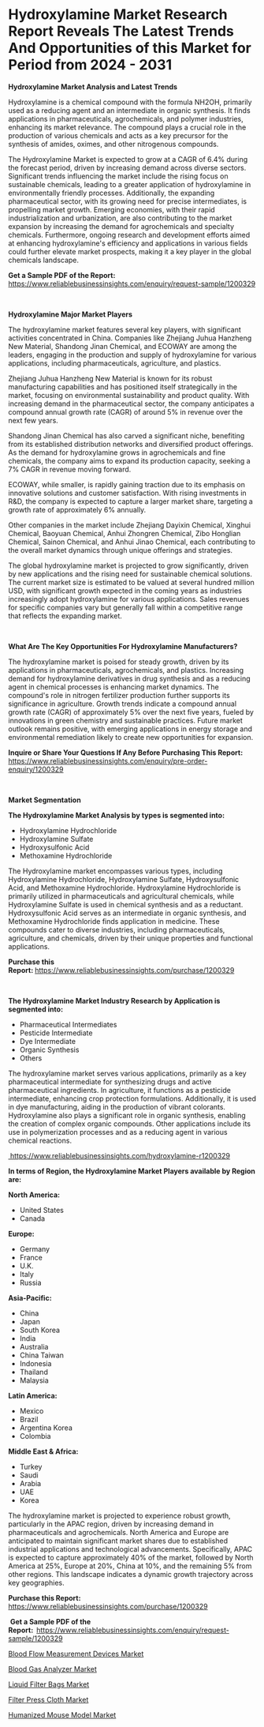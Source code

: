 <p><h1>Hydroxylamine Market Research Report Reveals The Latest Trends And Opportunities of this Market for Period from 2024 - 2031</h1></p><p><strong>Hydroxylamine Market Analysis and Latest Trends</strong></p>
<p><p>Hydroxylamine is a chemical compound with the formula NH2OH, primarily used as a reducing agent and an intermediate in organic synthesis. It finds applications in pharmaceuticals, agrochemicals, and polymer industries, enhancing its market relevance. The compound plays a crucial role in the production of various chemicals and acts as a key precursor for the synthesis of amides, oximes, and other nitrogenous compounds.</p><p>The Hydroxylamine Market is expected to grow at a CAGR of 6.4% during the forecast period, driven by increasing demand across diverse sectors. Significant trends influencing the market include the rising focus on sustainable chemicals, leading to a greater application of hydroxylamine in environmentally friendly processes. Additionally, the expanding pharmaceutical sector, with its growing need for precise intermediates, is propelling market growth. Emerging economies, with their rapid industrialization and urbanization, are also contributing to the market expansion by increasing the demand for agrochemicals and specialty chemicals. Furthermore, ongoing research and development efforts aimed at enhancing hydroxylamine's efficiency and applications in various fields could further elevate market prospects, making it a key player in the global chemicals landscape.</p></p>
<p><strong>Get a Sample PDF of the Report:&nbsp;</strong> <a href="https://www.reliablebusinessinsights.com/enquiry/request-sample/1200329?utm_campaign=112&utm_medium=2&utm_source=Github&utm_content=ia&utm_term=08112024&utm_id=hydroxylamine">https://www.reliablebusinessinsights.com/enquiry/request-sample/1200329</a></p>
<p>&nbsp;</p>
<p><strong>Hydroxylamine Major Market Players</strong></p>
<p><p>The hydroxylamine market features several key players, with significant activities concentrated in China. Companies like Zhejiang Juhua Hanzheng New Material, Shandong Jinan Chemical, and ECOWAY are among the leaders, engaging in the production and supply of hydroxylamine for various applications, including pharmaceuticals, agriculture, and plastics.</p><p>Zhejiang Juhua Hanzheng New Material is known for its robust manufacturing capabilities and has positioned itself strategically in the market, focusing on environmental sustainability and product quality. With increasing demand in the pharmaceutical sector, the company anticipates a compound annual growth rate (CAGR) of around 5% in revenue over the next few years.</p><p>Shandong Jinan Chemical has also carved a significant niche, benefiting from its established distribution networks and diversified product offerings. As the demand for hydroxylamine grows in agrochemicals and fine chemicals, the company aims to expand its production capacity, seeking a 7% CAGR in revenue moving forward.</p><p>ECOWAY, while smaller, is rapidly gaining traction due to its emphasis on innovative solutions and customer satisfaction. With rising investments in R&D, the company is expected to capture a larger market share, targeting a growth rate of approximately 6% annually.</p><p>Other companies in the market include Zhejiang Dayixin Chemical, Xinghui Chemical, Baoyuan Chemical, Anhui Zhongren Chemical, Zibo Honglian Chemical, Sainon Chemical, and Anhui Jinao Chemical, each contributing to the overall market dynamics through unique offerings and strategies.</p><p>The global hydroxylamine market is projected to grow significantly, driven by new applications and the rising need for sustainable chemical solutions. The current market size is estimated to be valued at several hundred million USD, with significant growth expected in the coming years as industries increasingly adopt hydroxylamine for various applications. Sales revenues for specific companies vary but generally fall within a competitive range that reflects the expanding market.</p></p>
<p>&nbsp;</p>
<p><strong>What Are The Key Opportunities For Hydroxylamine Manufacturers?</strong></p>
<p><p>The hydroxylamine market is poised for steady growth, driven by its applications in pharmaceuticals, agrochemicals, and plastics. Increasing demand for hydroxylamine derivatives in drug synthesis and as a reducing agent in chemical processes is enhancing market dynamics. The compound's role in nitrogen fertilizer production further supports its significance in agriculture. Growth trends indicate a compound annual growth rate (CAGR) of approximately 5% over the next five years, fueled by innovations in green chemistry and sustainable practices. Future market outlook remains positive, with emerging applications in energy storage and environmental remediation likely to create new opportunities for expansion.</p></p>
<p><strong>Inquire or Share Your Questions If Any Before Purchasing This Report:</strong> <a href="https://www.reliablebusinessinsights.com/enquiry/pre-order-enquiry/1200329?utm_campaign=112&utm_medium=2&utm_source=Github&utm_content=ia&utm_term=08112024&utm_id=hydroxylamine">https://www.reliablebusinessinsights.com/enquiry/pre-order-enquiry/1200329</a></p>
<p>&nbsp;</p>
<p><strong>Market Segmentation</strong></p>
<p><strong>The Hydroxylamine Market Analysis by types is segmented into:</strong></p>
<p><ul><li>Hydroxylamine Hydrochloride</li><li>Hydroxylamine Sulfate</li><li>Hydroxysulfonic Acid</li><li>Methoxamine Hydrochloride</li></ul></p>
<p><p>The Hydroxylamine market encompasses various types, including Hydroxylamine Hydrochloride, Hydroxylamine Sulfate, Hydroxysulfonic Acid, and Methoxamine Hydrochloride. Hydroxylamine Hydrochloride is primarily utilized in pharmaceuticals and agricultural chemicals, while Hydroxylamine Sulfate is used in chemical synthesis and as a reductant. Hydroxysulfonic Acid serves as an intermediate in organic synthesis, and Methoxamine Hydrochloride finds application in medicine. These compounds cater to diverse industries, including pharmaceuticals, agriculture, and chemicals, driven by their unique properties and functional applications.</p></p>
<p><strong>Purchase this Report:&nbsp;</strong><a href="https://www.reliablebusinessinsights.com/purchase/1200329?utm_campaign=112&utm_medium=2&utm_source=Github&utm_content=ia&utm_term=08112024&utm_id=hydroxylamine">https://www.reliablebusinessinsights.com/purchase/1200329</a></p>
<p>&nbsp;</p>
<p><strong>The Hydroxylamine Market Industry Research by Application is segmented into:</strong></p>
<p><ul><li>Pharmaceutical Intermediates</li><li>Pesticide Intermediate</li><li>Dye Intermediate</li><li>Organic Synthesis</li><li>Others</li></ul></p>
<p><p>The hydroxylamine market serves various applications, primarily as a key pharmaceutical intermediate for synthesizing drugs and active pharmaceutical ingredients. In agriculture, it functions as a pesticide intermediate, enhancing crop protection formulations. Additionally, it is used in dye manufacturing, aiding in the production of vibrant colorants. Hydroxylamine also plays a significant role in organic synthesis, enabling the creation of complex organic compounds. Other applications include its use in polymerization processes and as a reducing agent in various chemical reactions.</p></p>
<p><a href="https://www.reliablebusinessinsights.com/hydroxylamine-r1200329?utm_campaign=112&utm_medium=2&utm_source=Github&utm_content=ia&utm_term=08112024&utm_id=hydroxylamine">&nbsp;https://www.reliablebusinessinsights.com/hydroxylamine-r1200329</a></p>
<p><strong>In terms of Region, the Hydroxylamine Market Players available by Region are:</strong></p>
<p>
    <p> <strong> North America: </strong>
        <ul>
            <li>United States</li>
            <li>Canada</li>
        </ul>
        </p> 
    <p> <strong> Europe: </strong>
        <ul>
            <li>Germany</li>
            <li>France</li>
            <li>U.K.</li>
            <li>Italy</li>
            <li>Russia</li>
        </ul>
        </p> 
    <p> <strong> Asia-Pacific: </strong>
        <ul>
            <li>China</li>
            <li>Japan</li>
            <li>South Korea</li>
            <li>India</li>
            <li>Australia</li>
            <li>China Taiwan</li>
            <li>Indonesia</li>
            <li>Thailand</li>
            <li>Malaysia</li>
        </ul>
        </p> 
    <p> <strong> Latin America: </strong>
        <ul>
            <li>Mexico</li>
            <li>Brazil</li>
            <li>Argentina Korea</li>
            <li>Colombia</li>
        </ul>
        </p> 
    <p> <strong> Middle East & Africa: </strong>
        <ul>
            <li>Turkey</li>
            <li>Saudi</li>
            <li>Arabia</li>
            <li>UAE</li>
            <li>Korea</li>
        </ul>
    </p>
    </p>
<p><p>The hydroxylamine market is projected to experience robust growth, particularly in the APAC region, driven by increasing demand in pharmaceuticals and agrochemicals. North America and Europe are anticipated to maintain significant market shares due to established industrial applications and technological advancements. Specifically, APAC is expected to capture approximately 40% of the market, followed by North America at 25%, Europe at 20%, China at 10%, and the remaining 5% from other regions. This landscape indicates a dynamic growth trajectory across key geographies.</p></p>
<p><strong>Purchase this Report: </strong><a href="https://www.reliablebusinessinsights.com/purchase/1200329?utm_campaign=112&utm_medium=2&utm_source=Github&utm_content=ia&utm_term=08112024&utm_id=hydroxylamine">https://www.reliablebusinessinsights.com/purchase/1200329</a></p>
<p>&nbsp;<strong>Get a Sample PDF of the Report:&nbsp;&nbsp;</strong><a href="https://www.reliablebusinessinsights.com/enquiry/request-sample/1200329?utm_campaign=112&utm_medium=2&utm_source=Github&utm_content=ia&utm_term=08112024&utm_id=hydroxylamine">https://www.reliablebusinessinsights.com/enquiry/request-sample/1200329</a></p>
<p><strong></strong></p>
<p><p><a href="https://issuu.com/reportprime-2/docs/blood-flow-measurement-devices-mark_62ee69a453e52b?utm_campaign=112&utm_medium=2&utm_source=Github&utm_content=ia&utm_term=08112024&utm_id=hydroxylamine">Blood Flow Measurement Devices Market</a></p><p><a href="https://issuu.com/reportprime-2/docs/blood-gas-analyzer-market-size-2030_74f7353c8903b7?utm_campaign=112&utm_medium=2&utm_source=Github&utm_content=ia&utm_term=08112024&utm_id=hydroxylamine">Blood Gas Analyzer Market</a></p><p><a href="https://github.com/mynearvphamillwd7/Market-Research-Report-List-1/blob/main/liquid-filter-bags-market.md?utm_campaign=112&utm_medium=2&utm_source=Github&utm_content=ia&utm_term=08112024&utm_id=hydroxylamine">Liquid Filter Bags Market</a></p><p><a href="https://github.com/khloet8sawender/Market-Research-Report-List-1/blob/main/filter-press-cloth-market.md?utm_campaign=112&utm_medium=2&utm_source=Github&utm_content=ia&utm_term=08112024&utm_id=hydroxylamine">Filter Press Cloth Market</a></p><p><a href="https://issuu.com/reportprime-2/docs/humanized-mouse-model-market-size-2_917cb76070c117?utm_campaign=112&utm_medium=2&utm_source=Github&utm_content=ia&utm_term=08112024&utm_id=hydroxylamine">Humanized Mouse Model Market</a></p></p>